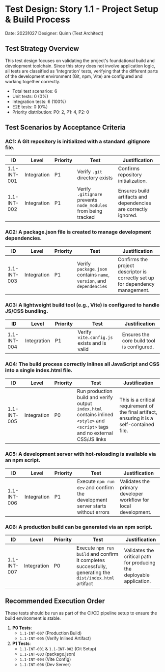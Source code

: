 # Test Design: Story 1.1 - Project Setup & Build Process

Date: 20231027
Designer: Quinn (Test Architect)

## Test Strategy Overview

This test design focuses on validating the project's foundational build and development toolchain. Since this story does not involve application logic, all tests are classified as 'Integration' tests, verifying that the different parts of the development environment (Git, npm, Vite) are configured and working together correctly.

- Total test scenarios: 6
- Unit tests: 0 (0%)
- Integration tests: 6 (100%)
- E2E tests: 0 (0%)
- Priority distribution: P0: 2, P1: 4, P2: 0

## Test Scenarios by Acceptance Criteria

### AC1: A Git repository is initialized with a standard .gitignore file.

| ID          | Level       | Priority | Test                                                           | Justification                                                   |
| ----------- | ----------- | -------- | -------------------------------------------------------------- | --------------------------------------------------------------- |
| 1.1-INT-001 | Integration | P1       | Verify `.git` directory exists                                 | Confirms repository initialization.                             |
| 1.1-INT-002 | Integration | P1       | Verify `.gitignore` prevents `node_modules` from being tracked | Ensures build artifacts and dependencies are correctly ignored. |

### AC2: A package.json file is created to manage development dependencies.

| ID          | Level       | Priority | Test                                                                 | Justification                                                                  |
| ----------- | ----------- | -------- | -------------------------------------------------------------------- | ------------------------------------------------------------------------------ |
| 1.1-INT-003 | Integration | P1       | Verify `package.json` contains `name`, `version`, and `dependencies` | Confirms the project descriptor is correctly set up for dependency management. |

### AC3: A lightweight build tool (e.g., Vite) is configured to handle JS/CSS bundling.

| ID          | Level       | Priority | Test                                        | Justification                              |
| ----------- | ----------- | -------- | ------------------------------------------- | ------------------------------------------ |
| 1.1-INT-004 | Integration | P1       | Verify `vite.config.js` exists and is valid | Ensures the core build tool is configured. |

### AC4: The build process correctly inlines all JavaScript and CSS into a single index.html file.

| ID          | Level       | Priority | Test                                                                                                                            | Justification                                                                               |
| ----------- | ----------- | -------- | ------------------------------------------------------------------------------------------------------------------------------- | ------------------------------------------------------------------------------------------- |
| 1.1-INT-005 | Integration | P0       | Run production build and verify output `index.html` contains inlined `<style>` and `<script>` tags and no external CSS/JS links | This is a critical requirement of the final artifact, ensuring it is a self-contained file. |

### AC5: A development server with hot-reloading is available via an npm script.

| ID          | Level       | Priority | Test                                                                           | Justification                                                   |
| ----------- | ----------- | -------- | ------------------------------------------------------------------------------ | --------------------------------------------------------------- |
| 1.1-INT-006 | Integration | P1       | Execute `npm run dev` and confirm the development server starts without errors | Validates the primary developer workflow for local development. |

### AC6: A production build can be generated via an npm script.

| ID          | Level       | Priority | Test                                                                                                     | Justification                                                         |
| ----------- | ----------- | -------- | -------------------------------------------------------------------------------------------------------- | --------------------------------------------------------------------- |
| 1.1-INT-007 | Integration | P0       | Execute `npm run build` and confirm it completes successfully, generating the `dist/index.html` artifact | Validates the critical path for producing the deployable application. |

## Recommended Execution Order

These tests should be run as part of the CI/CD pipeline setup to ensure the build environment is stable.

1.  **P0 Tests**:
    - `1.1-INT-007` (Production Build)
    - `1.1-INT-005` (Verify Inlined Artifact)
2.  **P1 Tests**:
    - `1.1-INT-001` & `1.1-INT-002` (Git Setup)
    - `1.1-INT-003` (package.json)
    - `1.1-INT-004` (Vite Config)
    - `1.1-INT-006` (Dev Server)
